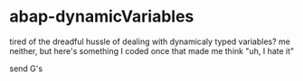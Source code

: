# abap-dynamicVariables

tired of the dreadful hussle of dealing with dynamicaly typed variables? 
me neither, but here's something I coded once that made me think "uh, I hate it"


send G's
